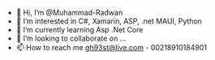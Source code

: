 - 👋 Hi, I’m @Muhammad-Radwan
- 👀 I’m interested in C#, Xamarin, ASP, .net MAUI, Python
- 🌱 I’m currently learning Asp .Net Core
- 💞️ I’m looking to collaborate on ...
- 📫 How to reach me gh93st@live.com - 00218910184901

<!---
Muhammad-Radwan/Muhammad-Radwan is a ✨ special ✨ repository because its `README.md` (this file) appears on your GitHub profile.
You can click the Preview link to take a look at your changes.
--->
